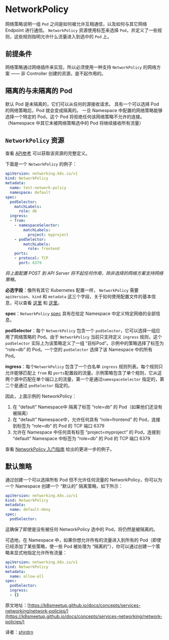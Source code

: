 # NetworkPolicy

网络策略说明一组 `Pod` 之间是如何被允许互相通信，以及如何与其它网络 Endpoint 进行通信。 `NetworkPolicy` 资源使用标签来选择 `Pod`，并定义了一些规则，这些规则指明允许什么流量进入到选中的 `Pod` 上。

## 前提条件

网络策略通过网络插件来实现，所以必须使用一种支持 `NetworkPolicy` 的网络方案 —— 非 Controller 创建的资源，是不起作用的。

## 隔离的与未隔离的 Pod

默认 Pod 是未隔离的，它们可以从任何的源接收请求。 具有一个可以选择 Pod 的网络策略后，Pod 就会变成隔离的。 一旦 Namespace 中配置的网络策略能够选择一个特定的 Pod，这个 Pod 将拒绝任何该网络策略不允许的连接。（Namespace 中其它未被网络策略选中的 Pod 将继续接收所有流量）

## `NetworkPolicy` 资源

查看 [API参考](https://kubernetes.io/docs/api-reference/v1.7/#networkpolicy-v1-networking) 可以获取该资源的完整定义。

下面是一个 `NetworkPolicy` 的例子：

```yaml
apiVersion: networking.k8s.io/v1
kind: NetworkPolicy
metadata:
  name: test-network-policy
  namespace: default
spec:
  podSelector:
    matchLabels:
      role: db
  ingress:
  - from:
    - namespaceSelector:
        matchLabels:
          project: myproject
    - podSelector:
        matchLabels:
          role: frontend
    ports:
    - protocol: TCP
      port: 6379
```

_将上面配置 POST 到 API Server 将不起任何作用，除非选择的网络方案支持网络策略。_

**必选字段**：像所有其它 Kubernetes 配置一样， `NetworkPolicy` 需要 `apiVersion`、`kind` 和 `metadata` 这三个字段，关于如何使用配置文件的基本信息，可以查看 [这里](https://kubernetes.io/docs/user-guide/configuring-containers) 和 [这里](https://kubernetes.io/docs/user-guide/working-with-resources)。

**spec**：`NetworkPolicy` [spec](https://git.k8s.io/community/contributors/devel/api-conventions.md#spec-and-status) 具有在给定 Namespace 中定义特定网络的全部信息。

**podSelector**：每个 `NetworkPolicy` 包含一个 `podSelector`，它可以选择一组应用了网络策略的 Pod。由于 `NetworkPolicy` 当前只支持定义 `ingress` 规则，这个 `podSelector` 实际上为该策略定义了一组 “目标Pod”。示例中的策略选择了标签为 “role=db” 的 Pod。一个空的 `podSelector` 选择了该 Namespace 中的所有 Pod。

**ingress**：每个`NetworkPolicy` 包含了一个白名单 `ingress` 规则列表。每个规则只允许能够匹配上 `from` 和 `ports`配置段的流量。示例策略包含了单个规则，它从这两个源中匹配在单个端口上的流量，第一个是通过`namespaceSelector` 指定的，第二个是通过 `podSelector` 指定的。

因此，上面示例的 NetworkPolicy：

1. 在 “default” Namespace中 隔离了标签 “role=db” 的 Pod（如果他们还没有被隔离）
2. 在 “default” Namespace中，允许任何具有 “role=frontend” 的 Pod，连接到标签为 “role=db” 的 Pod 的 TCP 端口 6379
3. 允许在 Namespace 中任何具有标签 “project=myproject” 的 Pod，连接到 “default” Namespace 中标签为 “role=db” 的 Pod 的 TCP 端口 6379

查看 [NetworkPolicy 入门指南](https://kubernetes.io/docs/getting-started-guides/network-policy/walkthrough) 给出的更进一步的例子。

## 默认策略

通过创建一个可以选择所有 Pod 但不允许任何流量的 NetworkPolicy，你可以为一个 Namespace 创建一个 “默认的” 隔离策略，如下所示：

```yaml
apiVersion: networking.k8s.io/v1
kind: NetworkPolicy
metadata:
  name: default-deny
spec:
  podSelector:
```

这确保了即使是没有被任何 NetworkPolicy 选中的 Pod，将仍然是被隔离的。

可选地，在 Namespace 中，如果你想允许所有的流量进入到所有的 Pod（即使已经添加了某些策略，使一些 Pod 被处理为 “隔离的”），你可以通过创建一个策略来显式地指定允许所有流量：

```yaml
apiVersion: networking.k8s.io/v1
kind: NetworkPolicy
metadata:
  name: allow-all
spec:
  podSelector:
  ingress:
  - {}
```

原文地址：[https://k8smeetup.github.io/docs/concepts/services-networking/network-policies/](https://k8smeetup.github.io/docs/concepts/services-networking/network-policies/)

译者：[shirdrn](https://github.com/shirdrn)

